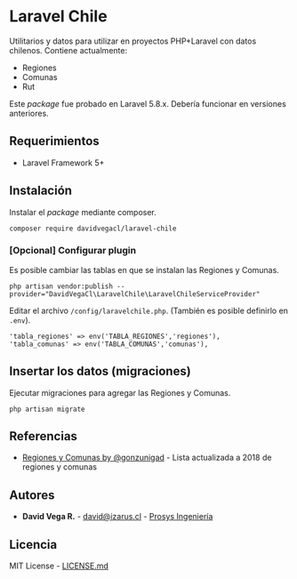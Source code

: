 # Laravel Chile

Utilitarios y datos para utilizar en proyectos PHP+Laravel con datos chilenos. Contiene actualmente:

- Regiones
- Comunas
- Rut

Este *package* fue probado en Laravel 5.8.x. Debería funcionar en versiones anteriores.

## Requerimientos

- Laravel Framework 5+

## Instalación

Instalar el *package* mediante composer.

```
composer require davidvegacl/laravel-chile
```

### [Opcional] Configurar plugin

Es posible cambiar las tablas en que se instalan las Regiones y Comunas.

```
php artisan vendor:publish --provider="DavidVegaCl\LaravelChile\LaravelChileServiceProvider"
```

Editar el archivo `/config/laravelchile.php`. (También es posible definirlo en `.env`).

```
'tabla_regiones' => env('TABLA_REGIONES','regiones'),
'tabla_comunas' => env('TABLA_COMUNAS','comunas'),
```

## Insertar los datos (migraciones)

Ejecutar migraciones para agregar las Regiones y Comunas.

```
php artisan migrate
```

## Referencias

* [Regiones y Comunas by @gonzunigad](https://gist.github.com/gonzunigad/96a05e487f97e9d938c82b83d55645c9) - Lista actualizada a 2018 de regiones y comunas 

## Autores

* **David Vega R.** - david@izarus.cl - [Prosys Ingeniería](http://www.prosys.cl)

## Licencia

MIT License - [LICENSE.md](LICENSE.md)

